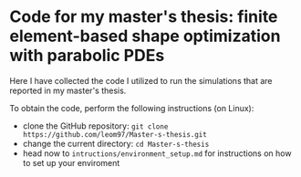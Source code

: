 # Code for my master's thesis: finite element-based shape optimization with parabolic PDEs

Here I have collected the code I utilized to run the simulations that are reported in my master's thesis.

To obtain the code, perform the following instructions (on Linux):
- clone the GitHub repository: `git clone https://github.com/leom97/Master-s-thesis.git`
- change the current directory: `cd Master-s-thesis`
- head now to `intructions/environment_setup.md` for instructions on how to set up your enviroment
